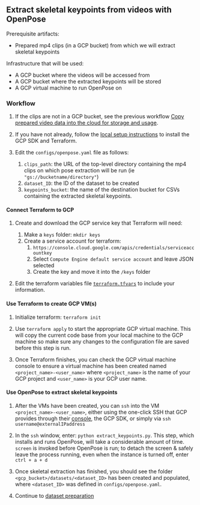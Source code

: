 ## Extract skeletal keypoints from videos with OpenPose

Prerequisite artifacts:
* Prepared mp4 clips (in a GCP bucket) from which we will extract skeletal keypoints

Infrastructure that will be used:
* A GCP bucket where the videos will be accessed from
* A GCP bucket where the extracted keypoints will be stored
* A GCP virtual machine to run OpenPose on

### Workflow

1. If the clips are not in a GCP bucket, see the previous workflow [Copy prepared video data into the cloud for storage and usage](../data_ingestion/README.md).

1. If you have not already, follow the [local setup instructions](docs/local_setup.md) to install the GCP SDK and Terraform.

1. Edit the `configs/openpose.yaml` file as follows:
    1. `clips_path`: the URL of the top-level directory containing the mp4 clips on which pose extraction will be run (ie `"gs://bucketname/directory"`)
    1. `dataset_ID`: the ID of the dataset to be created
    1. `keypoints_bucket`: the name of the destination bucket for CSVs containing the extracted skeletal keypoints.

#### Connect Terraform to GCP
1. Create and download the GCP service key that Terraform will need:
    1. Make a `keys` folder: `mkdir keys`
    1. Create a service account for terraform: 
        1. `https://console.cloud.google.com/apis/credentials/serviceaccountkey`
        1. Select `Compute Engine default service account` and leave JSON selected
        1. Create the key and move it into the `/keys` folder
        
1. Edit the terraform variables file [`terraform.tfvars`](../terraform.tfvars) to include your information.

#### Use Terraform to create GCP VM(s)

1. Initialize terraform: `terraform init`

1. Use `terraform apply` to start the appropriate GCP virtual machine. This will copy the current code base from your local machine to the GCP machine so make sure any changes to the configuration file are saved before this step is run.

1. Once Terraform finishes, you can check the GCP virtual machine console to ensure a virtual machine has been created named `<project_name>-<user_name>` where `<project_name>` is the name of your GCP project and `<user_name>` is your GCP user name.
 
#### Use OpenPose to extract skeletal keypoints

1. After the VMs have been created, you can `ssh` into the VM `<project_name>-<user_name>`, either using the one-click SSH that GCP provides through their [console](console.cloud.google.com), the GCP SDK, or simply via `ssh username@externalIPaddress`

1. In the `ssh` window, enter: `python extract_keypoints.py`. This step, which installs and runs OpenPose, will take a considerable amount of time. `screen` is invoked before OpenPose is run; to detach the screen & safely leave the process running, even when the instance is turned off, enter `ctrl + a + d`

1. Once skeletal extraction has finished, you should see the folder `<gcp_bucket>/datasets/<dataset_ID>` has been created and populated, where `<dataset_ID>` was defined in `configs/openpose.yaml`.

1. Continue to [dataset preparation](../dataset_preparation/README.md)